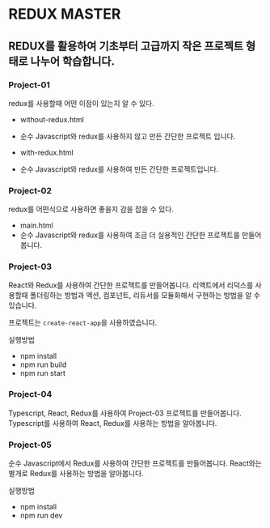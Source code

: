 # REDUX MASTER
## REDUX를 활용하여 기초부터 고급까지 작은 프로젝트 형태로 나누어 학습합니다.

### Project-01
redux를 사용할때 어떤 이점이 있는지 알 수 있다.

- without-redux.html
- 순수 Javascript와 redux를 사용하지 않고 만든 간단한 프로젝트 입니다.

- with-redux.html
- 순수 Javascript와 redux를 사용하여 만든 간단한 프로젝트입니다.


### Project-02
redux를 어떤식으로 사용하면 좋을지 감을 잡을 수 있다.

- main.html
- 순수 Javascript와 redux를 사용하여 조금 더 실용적인 간단한 프로젝트를 만들어봅니다.

### Project-03
React와 Redux를 사용하여 간단한 프로젝트를 만들어봅니다. 
리액트에서 리덕스를 사용할때 폴더링하는 방법과 액션, 컴포넌트, 리듀서를 모듈화해서 구현하는 방법을 알 수 있습니다.

프로젝트는 `create-react-app`을 사용하였습니다.

실행방법
- npm install
- npm run build
- npm run start

### Project-04
Typescript, React, Redux를 사용하여 Project-03 프로젝트를 만들어봅니다.
Typescript를 사용하여 React, Redux를 사용하는 방법을 알아봅니다.

### Project-05
순수 Javascript에서 Redux를 사용하여 간단한 프로젝트를 만들어봅니다.
React와는 별개로 Redux를 사용하는 방법을 알아봅니다.

실행방법
- npm install
- npm run dev
